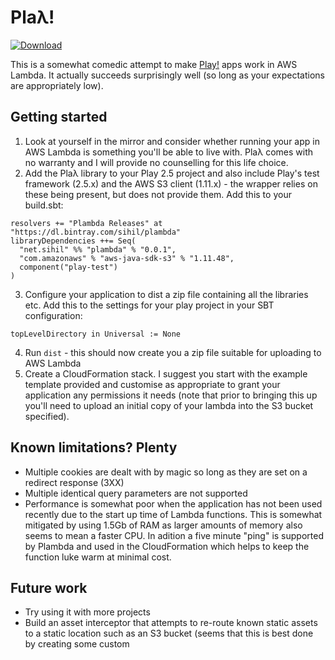 Plaλ!
=====

[ ![Download](https://api.bintray.com/packages/sihil/plambda/plambda/images/download.svg) ](https://bintray.com/sihil/plambda/plambda/_latestVersion)

This is a somewhat comedic attempt to make [Play!](https://www.playframework.com/) apps work in AWS Lambda. It actually succeeds surprisingly well (so long as your expectations are appropriately low).

Getting started
---------------

1. Look at yourself in the mirror and consider whether running your app in AWS Lambda is something you'll be able to live with. Plaλ comes with no warranty and I will provide no counselling for this life choice.
2. Add the Plaλ library to your Play 2.5 project and also include Play's test framework (2.5.x) and the AWS S3 client (1.11.x) - the wrapper relies on these being present, but does not provide them. Add this to your build.sbt:
```
resolvers += "Plambda Releases" at "https://dl.bintray.com/sihil/plambda"
libraryDependencies ++= Seq(
  "net.sihil" %% "plambda" % "0.0.1",
  "com.amazonaws" % "aws-java-sdk-s3" % "1.11.48",
  component("play-test")
)
```
3. Configure your application to dist a zip file containing all the libraries etc. Add this to the settings for your play project in your SBT configuration:
```
topLevelDirectory in Universal := None
```
4. Run `dist` - this should now create you a zip file suitable for uploading to AWS Lambda
5. Create a CloudFormation stack. I suggest you start with the example template provided and customise as appropriate to grant your application any permissions it needs (note that prior to bringing this up you'll need to upload an initial copy of your lambda into the S3 bucket specified).
   
Known limitations? Plenty
-------------------------

 - Multiple cookies are dealt with by magic so long as they are set on a redirect response (3XX)
 - Multiple identical query parameters are not supported
 - Performance is somewhat poor when the application has not been used recently due to the start up time of Lambda functions. This is somewhat mitigated by using 1.5Gb of RAM as larger amounts of memory also seems to mean a faster CPU. In adition a five minute "ping" is supported by Plambda and used in the CloudFormation which helps to keep the function luke warm at minimal cost.
   
Future work
-----------

 - Try using it with more projects
 - Build an asset interceptor that attempts to re-route known static assets to a static location such as an S3 bucket (seems that this is best done by creating some custom 